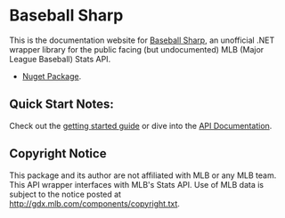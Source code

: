 # Baseball Sharp

This is the documentation website for [Baseball Sharp](https://github.com/markjamesm/BaseballSharp), an unofficial .NET wrapper library for the public facing (but undocumented) MLB (Major League Baseball) Stats API.

* [Nuget Package](https://www.nuget.org/packages/BaseballSharp).

## Quick Start Notes:

Check out the [getting started guide](https://baseballsharp.markjames.dev/articles/intro.html) or dive into the [API Documentation](https://baseballsharp.markjames.dev/api/BaseballSharp.html).


## Copyright Notice 

This package and its author are not affiliated with MLB or any MLB team. This API wrapper interfaces with MLB's Stats API. Use of MLB data is subject to the notice posted at http://gdx.mlb.com/components/copyright.txt.